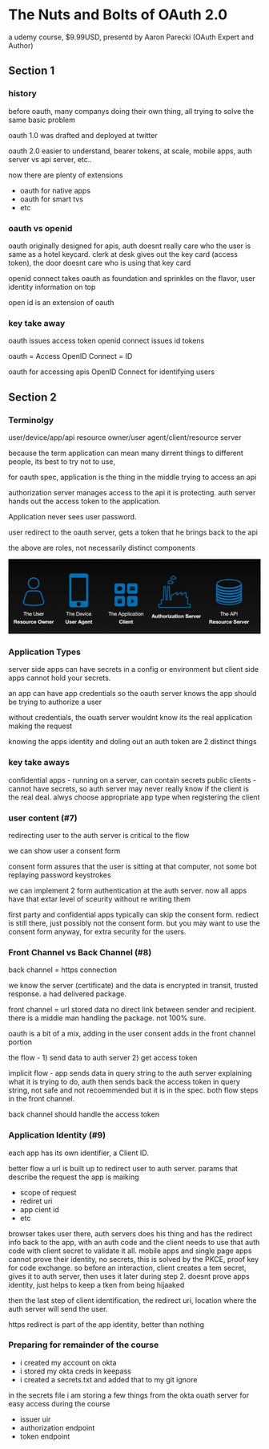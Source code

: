 # The Nuts and Bolts of OAuth 2.0

a udemy course, $9.99USD, presentd by Aaron Parecki (OAuth Expert and Author)

## Section 1

### history

before oauth, many companys doing their own thing, all trying to solve the same basic problem

oauth 1.0 was drafted and deployed at twitter

oauth 2.0 easier to understand, bearer tokens, at scale, mobile apps, auth server vs api server, etc..

now there are plenty of extensions

- oauth for native apps
- oauth for smart tvs
- etc

### oauth vs openid

oauth originally designed for apis, auth doesnt really care who the user is
same as a hotel keycard. clerk at desk gives out the key card (access token), the door doesnt care who is using that key card

openid connect takes oauth as foundation and sprinkles on the flavor, user identity information on top

open id is an extension of oauth

### key take away

oauth issues access token
openid connect issues id tokens

oauth = Access
OpenID Connect = ID

oauth for accessing apis
OpenID Connect for identifying users

## Section 2

### Terminolgy

user/device/app/api
resource owner/user agent/client/resource server

because the term application can mean many dirrent things to different people, its best to try not to use,

for oauth spec, application is the thing in the middle trying to access an api

authorization server manages access to the api it is protecting. auth server hands out the access token to the application.

Application never sees user password.

user redirect to the oauth server, gets a token that he brings back to the api

the above are roles, not necessarily distinct components

![oauth roles](images/oauth-roles.JPG)

### Application Types

server side apps can have secrets in a config or environment but client side apps cannot hold your secrets.

an app can have app credentials so the oauth server knows the app should be trying to authorize a user

without credentials, the ouath server wouldnt know its the real application making the request

knowing the apps identity and doling out an auth token are 2 distinct things

### key take aways

confidential apps - running on a server, can contain secrets
public clients - cannot have secrets, so auth server may never really know if the client is the real deal. alwys choose appropriate app type when registering the client

### user content (#7)

redirecting user to the auth server is critical to the flow

we can show user a consent form

consent form assures that the user is sitting at that computer, not some bot replaying password keystrokes

we can implement 2 form authentication at the auth server. now all apps have that extar level of sceurity without re writing them

first party and confidential apps typically can skip the consent form. rediect is still there, just possibly not the consent form. but you may want to use the consent form anyway, for extra security for the users.

### Front Channel vs Back Channel (#8)

back channel = https connection

we know the server (certificate) and the data is encrypted in transit, trusted response. a had delivered package.

front channel = url stored data
no direct link between sender and recipient. there is a middle man handling the package. not 100% sure.

oauth is a bit of a mix, adding in the user consent adds in the front channel portion

the flow - 1) send data to auth server 2) get access token

implicit flow - app sends data in query string to the auth server explaining what it is trying to do, auth then sends back the access token in query string, not safe and not recoemmended but it is in the spec. both flow steps in the front channel.

back channel should handle the access token

### Application Identity (#9)

each app has its own identifier, a Client ID.

better flow
a url is built up to redirect user to auth server.
params that describe the request the app is maiking

- scope of request
- rediret uri
- app cient id
- etc

browser takes user there, auth servers does his thing and has the redirect info back to the app, with an auth code and the client needs to use that auth code with client secret to validate it all. mobile apps and single page apps cannot prove their identity, no secrets, this is solved by the PKCE, proof key for code exchange. so before an interaction, client creates a tem secret, gives it to auth server, then uses it later during step 2. doesnt prove apps identity, just helps to keep a tken from being hijaaked

then the last step of client identification, the redirect uri, location where the auth server will send the user.

https redirect is part of the app identity, better than nothing

### Preparing for remainder of the course

- i created my account on okta
- i stored my okta creds in keepass
- i created a secrets.txt and added that to my git ignore

in the secrets file i am storing a few things from the okta ouath server for easy access during the course

- issuer uir
- authorization endpoint
- token endpoint
